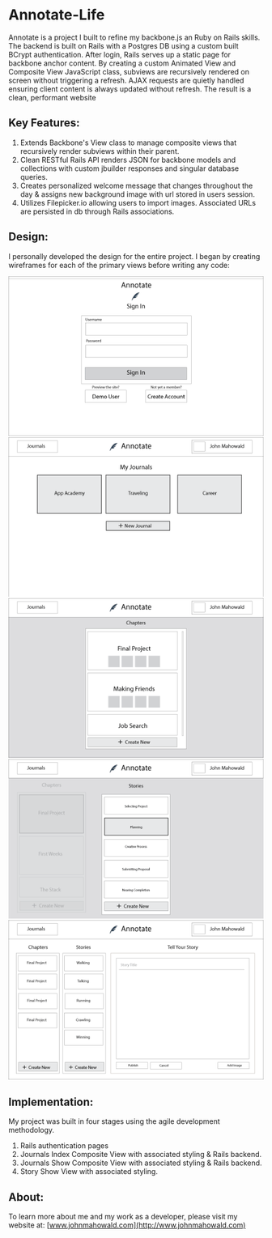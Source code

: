 # Annotate-Life

Annotate is a project I built to refine my backbone.js an Ruby on Rails skills. The backend is built on Rails with a Postgres DB using a custom built BCrypt authentication. After login, Rails serves up a static page for backbone anchor content. By creating a custom Animated View and Composite View JavaScript class, subviews are recursively rendered on screen without triggering a refresh. AJAX requests are quietly handled ensuring client content is always updated without refresh. The result is a clean, performant website 

## Key Features:

1. Extends Backbone's View class to manage composite views that recursively render subviews within their parent.
2. Clean RESTful Rails API renders JSON for backbone models and collections with custom jbuilder responses and singular database queries.
3. Creates personalized welcome message that changes throughout the day & assigns new background image with url stored in users session.
4. Utilizes Filepicker.io allowing users to import images. Associated URLs are persisted in db through Rails associations.

## Design:

I personally developed the design for the entire project. I began by creating wireframes for each of the primary views before writing any code:

![alt wireframe1](/app/assets/images/wireframe1.png "Login")
![alt wireframe2](/app/assets/images/wireframe2.png "Journals Index")
![alt wireframe3](/app/assets/images/wireframe3.png "Journal Show")
![alt wireframe4](/app/assets/images/wireframe4.png "Journal Show")
![alt wireframe5](/app/assets/images/wireframe5.png "Story Edit")

## Implementation:

My project was built in four stages using the agile development methodology.

1. Rails authentication pages
2. Journals Index Composite View with associated styling & Rails backend.
3. Journals Show Composite View with associated styling & Rails backend.
4. Story Show View with associated styling.

## About:

To learn more about me and my work as a developer, please visit my website at: [www.johnmahowald.com](http://www.johnmahowald.com)